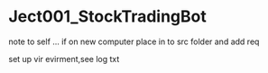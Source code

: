 # Ject001_StockTradingBot

note to self ...
if on new computer place in to src folder and add req

set up vir evirment,see log txt
